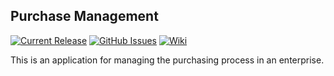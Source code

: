 ## Purchase Management

[![Current Release](https://img.shields.io/badge/release-latest-green.svg)](https://github.com/DPBandA/purchase-management/releases/latest)
[![GitHub Issues](https://img.shields.io/github/issues/dpbanda/purchase-management.svg)](https://github.com/dpbanda/purchase-management/issues)
[![Wiki](https://img.shields.io/badge/documentation-wiki-green.svg)](https://github.com/DPBandA/purchase-management/wiki)

This is an application for managing the purchasing process in an enterprise. 
